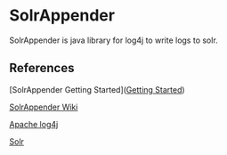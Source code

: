SolrAppender
==============

SolrAppender is java library for log4j to write logs to solr.

References
--------------
[SolrAppender Getting Started]([Getting Started](https://github.com/mzule/solr-appender/wiki/Getting-Started))

[SolrAppender Wiki](https://github.com/mzule/solr-appender/wiki)

[Apache log4j](http://logging.apache.org/log4j/index.html) 

[Solr](http://lucene.apache.org/solr)
